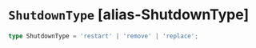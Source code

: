# `ShutdownType` [alias-ShutdownType]
```typescript
type ShutdownType = 'restart' | 'remove' | 'replace';
```
